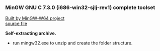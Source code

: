 ### MinGW GNU C 7.3.0 (i686-win32-sjlj-rev1) complete toolset   
 
 [Built by MinGW-W64 project](http://sourceforge.net/projects/mingw-w64/)   
 [source file](https://sourceforge.net/projects/mingw-w64/files/Toolchains%20targetting%20Win64/Personal%20Builds/mingw-builds/7.3.0/threads-win32/sjlj/x86_64-7.3.0-release-win32-sjlj-rt_v5-rev0.7z)
    
  **Self-extracting archive.**  
   - run mingw32.exe to unzip and create the folder structure.

     
